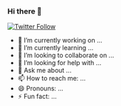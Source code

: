 ### Hi there 👋

[![Twitter Follow](https://img.shields.io/twitter/follow/asuncionez?color=1DA1F2&logo=twitter&style=for-the-badge)](https://twitter.com/intent/follow?original_referer=https://github.com/silentghostphantom&screen_name=asuncionez)

- 🔭 I’m currently working on ...
- 🌱 I’m currently learning ...
- 👯 I’m looking to collaborate on ...
- 🤔 I’m looking for help with ...
- 💬 Ask me about ...
- 📫 How to reach me: ...
- 😄 Pronouns: ...
- ⚡ Fun fact: ...
<!--

<h2> Hola, soy DarkDestiny! <img src="https://avatars.githubusercontent.com/u/47790670?v=4" width="50"></h2>
<img align='right' src="[https://avatars.githubusercontent.com/u/47790670?v=4](https://avatars.githubusercontent.com/u/47790670?v=4)" width="230">
<p><em>Lic. en Informática Administrativa <a href="https://cutexcoco.uaemex.mx/" style="text-decoration:none;">UAEMex</a><img src="https://media.giphy.com/media/fYSnHlufseco8Fh93Z/giphy.gif" width="30"></br>M. en C. de la Computación<img src="https://media.giphy.com/media/WUlplcMpOCEmTGBtBW/giphy.gif" width="30"> 
</em></p>

[![Twitter: asuncionez](https://img.shields.io/twitter/follow/asuncionez?style=social)](https://twitter.com/asuncionez)
[![GitHub Silentghostphantom](https://img.shields.io/github/followers/silentghostphantom?label=follow&style=social)](https://github.com/silentghostphantom)


### <img src="https://media4.giphy.com/media/v1.Y2lkPTc5MGI3NjExamcwa3NsYWY1NHBnbXRrOXUzNTgwZjg5OGFocHNkdjN4YTB0dWVpZSZlcD12MV9pbnRlcm5hbF9naWZfYnlfaWQmY3Q9Zw/JLYQnbND9gkYU/giphy.gif" width="50"> Algo más acerca de mí...  

```javascript
const DarkDestiny = {
  pronouns: "DarkDestiny",
  code: [Java, Spring, Javascript, Typescript, HTML, CSS],
  tools: [Angular, Vue, React, A Node,  Docker],
  architecture: ["microservices", "layers", "design system pattern"],
  techCommunities: {
                        coorganizer: "Darkdestiny",
                        speaker: "Darkdestiny",
                        mentor: "Darkdestiny"
                      },
 challenge: "Ser feliz, un día a la vez"
}
```

---

⭐️ From [@silentghostphantom](https://github.com/silentghostphantom)

-->
